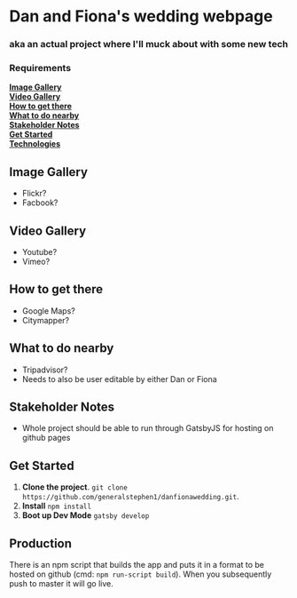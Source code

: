# Dan and Fiona's wedding webpage
### aka an actual project where I'll muck about with some new tech

### Requirements
**[Image Gallery](#image-gallery)**<br>
**[Video Gallery](#video-gallery)**<br>
**[How to get there](#how-to-get-there)**<br>
**[What to do nearby](#what-to-do-nearby)**<br>
**[Stakeholder Notes](#stakeholder-notes)**<br>
**[Get Started](#get-started)**<br>
**[Technologies](#technologies)**<br>

## Image Gallery
* Flickr?
* Facbook?
## Video Gallery
* Youtube?
* Vimeo?
## How to get there
* Google Maps?
* Citymapper?
## What to do nearby
* Tripadvisor?
* Needs to also be user editable by either Dan or Fiona
## Stakeholder Notes
* Whole project should be able to run through GatsbyJS for hosting on github pages

## Get Started
1. **Clone the project**. `git clone https://github.com/generalstephen1/danfionawedding.git`.
1. **Install** `npm install`
1. **Boot up Dev Mode** `gatsby develop`

## Production
There is an npm script that builds the app and puts it in a format to be hosted on github (cmd: `npm run-script build`).
When you  subsequently push to master it will go live.